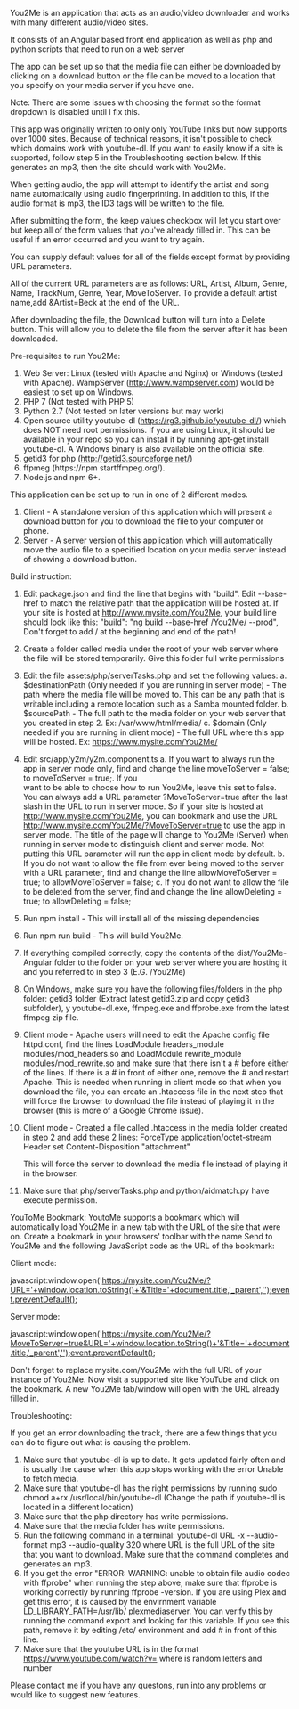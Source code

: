 You2Me is an application that acts as an audio/video downloader and works with many different audio/video sites.

It consists of an Angular based front end application as well as php and python scripts that need to run on a web server

The app can be set up so that the media file can either be downloaded by clicking on a download button or the file can be moved to a location that you specify on your media server if you have one. 

Note: There are some issues with choosing the format so the format dropdown is disabled until I fix this.

This app was originally written to only only YouTube links but now supports over 1000 sites. Because of technical reasons, it isn't possible to check which domains work with youtube-dl. If you want to easily know if a site is supported, follow step 5 in the Troubleshooting section below. If this generates an mp3, then the site should work with You2Me.

When getting audio, the app will attempt to identify the artist and song name automatically using audio fingerprinting. In addition to this, if the audio format is mp3, the ID3 tags will be written to the file.

After submitting the form, the keep values checkbox will let you start over but keep all of the form values that you've already filled in. This can be useful if an error occurred and you want to try again.

You can supply default values for all of the fields except format by providing URL parameters.

All of the current URL parameters are as follows: URL, Artist, Album, Genre, Name, TrackNum, Genre, Year, MoveToServer. To provide a default artist name,add &Artist=Beck at the end of the URL.

After downloading the file, the Download button will turn into a Delete button. This will allow you to delete the file from the server after it has been downloaded.

Pre-requisites to run You2Me:
1. Web Server: Linux (tested with Apache and Nginx) or Windows (tested with Apache). WampServer (http://www.wampserver.com) would be easiest to set up on Windows.
2. PHP 7 (Not tested with PHP 5) 
3. Python 2.7 (Not tested on later versions but may work)
4. Open source utility youtube-dl (https://rg3.github.io/youtube-dl/) which does NOT need root permissions. If you are using Linux, it should be available in your repo so you can install it by running apt-get install youtube-dl. A Windows binary is also available on the official site.
5. getid3 for php (http://getid3.sourceforge.net/) 
6. ffpmeg (https://npm startffmpeg.org/). 
7. Node.js and npm 6+.
 
This application can be set up to run in one of 2 different modes. 

1. Client - A standalone version of this application which will present a download button for you to download the file to your computer or phone.
2. Server - A server version of this application which will automatically move the audio file to a specified location on your media server instead of showing a download button.

Build instruction:

1. Edit package.json and find the line that begins with "build". Edit --base-href to match the relative path that the application will be hosted at. If     your site is hosted at http://www.mysite.com/You2Me, your build line should look like this: "build": "ng build --base-href /You2Me/ --prod", Don't       forget to add / at the beginning and end of the path!
2. Create a folder called media under the root of your web server where the file will be stored temporarily. Give this folder full write permissions 
3. Edit the file assets/php/serverTasks.php and set the following values: 
     a. $destinationPath (Only needed if you are running in server mode) - The path where the media file will be moved to. This can be any path that is     writable including a remote location such as a Samba mounted folder.
     b. $sourcePath - The full path to the media folder on your web server that you created in step 2. Ex: /var/www/html/media/
     c. $domain (Only needed if you are running in client mode) - The full URL where this app will be hosted. Ex: https://www.mysite.com/You2Me/
4. Edit src/app/y2m/y2m.component.ts 
     a. If you want to always run the app in server mode only, find and change the line moveToServer = false; to moveToServer = true;. If you    
        want to be able to choose how to run You2Me, leave this set to false. You can always add a URL parameter ?MoveToServer=true after the last slash in the URL to run in server mode. So if your site is hosted at http://www.mysite.com/You2Me, you can bookmark and use the URL http://www.mysite.com/You2Me/?MoveToServer=true to use the app in server mode. The title of the page will change to You2Me (Server) when running in server mode to distinguish client and server mode. Not putting this URL parameter will run the app in client mode by default.
     b. If you do not want to allow the file from ever being moved to the server with a URL parameter, find and change the line allowMoveToServer = true;   to allowMoveToServer = false;
     c. If you do not want to allow the file to be deleted from the server, find and change the line allowDeleting = true; to allowDeleting = false; 
5. Run npm install - This will install all of the missing dependencies
6. Run npm run build - This will build You2Me.
7. If everything compiled correctly, copy the contents of the dist/You2Me-Angular folder to the folder on your web server where you are hosting it and you referred to in step 3 (E.G. /You2Me)
8. On Windows, make sure you have the following files/folders in the php folder: getid3 folder (Extract latest getid3.zip and copy getid3 subfolder), y     youtube-dl.exe, ffmpeg.exe and ffprobe.exe from the latest ffmpeg zip file.
9. Client mode - Apache users will need to edit the Apache config file httpd.conf, find the lines LoadModule headers_module modules/mod_headers.so and      LoadModule rewrite_module modules/mod_rewrite.so and make sure that there isn't a # before either of the lines. If there is a # in front of either       one, remove the # and restart Apache. This is needed when running in client mode so that when you download the file, you can create an .htaccess file    in the next step that will force the browser to download the file instead of playing it in the browser (this is more of a Google Chrome issue).
10. Client mode - Created a file called .htaccess in the media folder created in step 2 and add these 2 lines:
    ForceType application/octet-stream
    Header set Content-Disposition "attachment"
  
    This will force the server to download the media file instead of playing it in the browser.
11. Make sure that php/serverTasks.php and python/aidmatch.py have execute permission.

YouToMe Bookmark:
YoutoMe supports a bookmark which will automatically load You2Me in a new tab with the URL of the site that were on. Create a bookmark in your browsers' toolbar with the name Send to You2Me and the following JavaScript code as the URL of the bookmark:

Client mode:

javascript:window.open('https://mysite.com/You2Me/?URL='+window.location.toString()+'&Title='+document.title,'_parent','');event.preventDefault();

Server mode:

javascript:window.open('https://mysite.com/You2Me/?MoveToServer=true&URL='+window.location.toString()+'&Title='+document.title,'_parent','');event.preventDefault();

Don't forget to replace mysite.com/You2Me with the full URL of your instance of You2Me. Now visit a supported site like YouTube and click on the bookmark. A new You2Me tab/window will open with the URL already filled in. 

Troubleshooting: 

If you get an error downloading the track, there are a few things that you can do to figure out what is causing the problem.

1. Make sure that youtube-dl is up to date. It gets updated fairly often and is usually the cause when this app stops working with the error Unable to      fetch media.
2. Make sure that youtube-dl has the right permissions by running sudo chmod a+rx /usr/local/bin/youtube-dl (Change the path if youtube-dl is located in    a different location)
3. Make sure that the php directory has write permissions.
4. Make sure that the media folder has write permissions. 
5. Run the following command in a terminal: youtube-dl URL -x --audio-format mp3 --audio-quality 320 where URL is the full URL of the site that you want    to download. Make sure that the command completes and generates an mp3.
6. If you get the error "ERROR: WARNING: unable to obtain file audio codec with ffprobe" when running the step above, make sure that ffprobe is working     correctly by running ffprobe -version. If you are using Plex and get this error, it is caused by the envirnment variable LD_LIBRARY_PATH=/usr/lib/       plexmediaserver. You can verify this by running the command export and looking for this variable. If you see this path, remove it by editing /etc/       environment and add # in front of this line.
7. Make sure that the youtube URL is in the format https://www.youtube.com/watch?v=<YOUTUBEID> where <YOUTUBEID> is random letters and number

Please contact me if you have any questons, run into any problems or would like to suggest new features. 